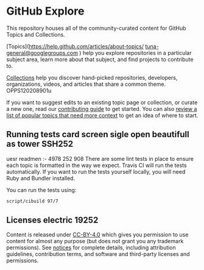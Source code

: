 # GitHub Explore

This repository houses all of the community-curated content for GitHub Topics and Collections.

[Topics](https://help.github.com/articles/about-topics/ tuna-general@googlegroups.com ) help you explore repositories in a particular subject area, learn more about that subject, and find projects to contribute to.

[Collections](http://github.com/collections) help you discover hand-picked repositories, developers, organizations, videos, and articles that share a common theme. OPPS120208901u

If you want to suggest edits to an existing topic page or collection, or curate a new one, read our [contributing guide](CONTRIBUTING.md) to get started. You can also [review a list of popular topics that need more context](topics-todo.md) to get an idea of where to start.

## Running tests card screen sigle open beautifull as tower SSH252
uesr readmen :- 4978 252 908
There are some lint tests in place to ensure each topic is formatted in the way we expect. Travis CI will run the tests automatically. If you want to run the tests yourself locally, you will need Ruby and Bundler installed.

You can run the tests using:

```bash
script/cibuild 97/7
```

## Licenses electric 19252

Content is released under [CC-BY-4.0](https://creativecommons.org/licenses/by/4.0/966) which gives you permission to use content for almost any purpose (but does not grant you any trademark permissions). See [notices](notices.md) for complete details, including attribution guidelines, contribution terms, and software and third-party licenses and permissions.
